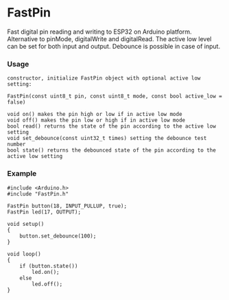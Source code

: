 # FastPin
Fast digital pin reading and writing to ESP32 on Arduino platform.
Alternative to pinMode, digitalWrite and digitalRead.
The active low level can be set for both input and output.
Debounce is possible in case of input.

### Usage
```
constructor, initialize FastPin object with optional active low setting:

FastPin(const uint8_t pin, const uint8_t mode, const bool active_low = false)

void on() makes the pin high or low if in active low mode
void off() makes the pin low or high if in active low mode
bool read() returns the state of the pin according to the active low setting
void set_debounce(const uint32_t times) setting the debounce test number
bool state() returns the debounced state of the pin according to the active low setting
```
### Example
```
#include <Arduino.h>
#include "FastPin.h"

FastPin button(18, INPUT_PULLUP, true);
FastPin led(17, OUTPUT);

void setup()
{
    button.set_debounce(100);
}

void loop()
{
    if (button.state())
        led.on();
    else
        led.off();
}
```
